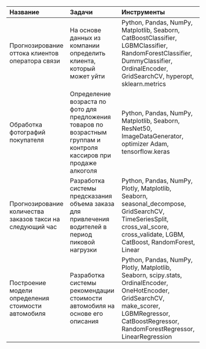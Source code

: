 Название|Задачи |Инструменты
:---|:---|:---
Прогнозирование оттока клиентов оператора связи | На основе данных из компании определить клиента, который может уйти | Python, Pandas, NumPy, Matplotlib, Seaborn, CatBoostClassifier, LGBMClassifier, RandomForestClassifier, DummyClassifier, OrdinalEncoder, GridSearchCV, hyperopt, sklearn.metrics
Обработка фотографий покупателя             | Определение возраста по фото для предложения товаров по возрастным группам и контроля кассиров при продаже алкоголя | Python, Pandas, NumPy, Matplotlib, Seaborn, ResNet50, ImageDataGenerator, optimizer Adam, tensorflow.keras
Прогнозирование количества заказов такси на следующий час | Разработка системы предсказания объема заказа для привлечения водителей в период пиковой нагрузки | Python, Pandas, NumPy, Plotly, Matplotlib, Seaborn, seasonal_decompose, GridSearchCV, TimeSeriesSplit, cross_val_score, cross_validate, LGBM, CatBoost, RandomForest, Linear
Построение модели определения стоимости автомобиля | Разработка системы рекомендации стоимости автомобиля на основе его описания | Python, Pandas, NumPy, Plotly, Matplotlib, Seaborn, scipy.stats, OrdinalEncoder, OneHotEncoder, GridSearchCV, make_scorer, LGBMRegressor, CatBoostRegressor, RandomForestRegressor, LinearRegression
